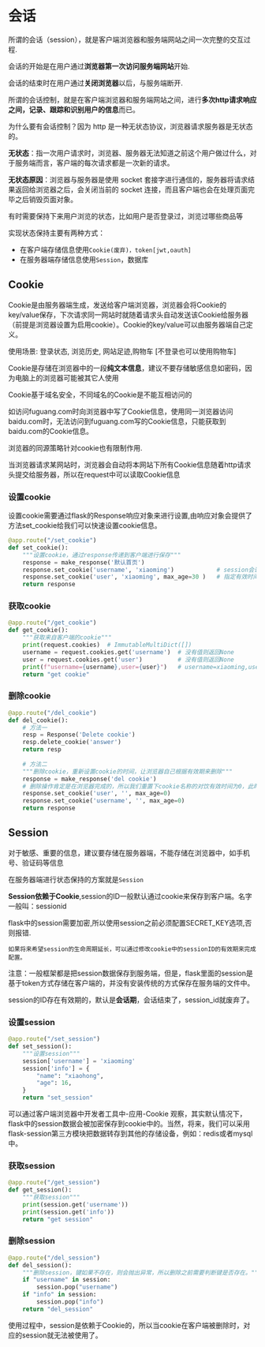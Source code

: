 # 会话

所谓的会话（session），就是客户端浏览器和服务端网站之间一次完整的交互过程.

会话的开始是在用户通过**浏览器第一次访问服务端网站**开始.

会话的结束时在用户通过**关闭浏览器**以后，与服务端断开.

所谓的会话控制，就是在客户端浏览器和服务端网站之间，进行**多次http请求响应之间，记录、跟踪和识别用户的信息**而已。



为什么要有会话控制？因为 http 是一种无状态协议，浏览器请求服务器是无状态的。

**无状态**：指一次用户请求时，浏览器、服务器无法知道之前这个用户做过什么，对于服务端而言，客户端的每次请求都是一次新的请求。

**无状态原因**：浏览器与服务器是使用 socket 套接字进行通信的，服务器将请求结果返回给浏览器之后，会关闭当前的 socket 连接，而且客户端也会在处理页面完毕之后销毁页面对象。

有时需要保持下来用户浏览的状态，比如用户是否登录过，浏览过哪些商品等

实现状态保持主要有两种方式：

- 在客户端存储信息使用`Cookie(废弃)，token[jwt,oauth]`
- 在服务器端存储信息使用`Session`，数据库

## Cookie

Cookie是由服务器端生成，发送给客户端浏览器，浏览器会将Cookie的key/value保存，下次请求同一网站时就随着请求头自动发送该Cookie给服务器（前提是浏览器设置为启用cookie）。Cookie的key/value可以由服务器端自己定义。

使用场景: 登录状态, 浏览历史, 网站足迹,购物车 [不登录也可以使用购物车]

Cookie是存储在浏览器中的一段**纯文本信息**，建议不要存储敏感信息如密码，因为电脑上的浏览器可能被其它人使用

Cookie基于域名安全，不同域名的Cookie是不能互相访问的

如访问fuguang.com时向浏览器中写了Cookie信息，使用同一浏览器访问baidu.com时，无法访问到fuguang.com写的Cookie信息，只能获取到baidu.com的Cookie信息。

浏览器的同源策略针对cookie也有限制作用.

当浏览器请求某网站时，浏览器会自动将本网站下所有Cookie信息随着http请求头提交给服务器，所以在request中可以读取Cookie信息

### 设置cookie

设置cookie需要通过flask的Response响应对象来进行设置,由响应对象会提供了方法set_cookie给我们可以快速设置cookie信息。

```python
@app.route("/set_cookie")
def set_cookie():
    """设置cookie，通过response传递到客户端进行保存"""
    response = make_response('默认首页')
    response.set_cookie('username', 'xiaoming')            # session会话期有效，关闭浏览器后当前cookie就会被删除
    response.set_cookie('user', 'xiaoming', max_age=30 )   # 指定有效时间，过期以后浏览器删除cookie，max_age=150秒
    return response
```



### 获取cookie

```python
@app.route("/get_cookie")
def get_cookie():
    """获取来自客户端的cookie"""
    print(request.cookies)  # ImmutableMultiDict([])
    username = request.cookies.get('username')  # 没有值则返回None
    user = request.cookies.get('user')          # 没有值则返回None
    print(f"username={username},user={user}")   # username=xiaoming,user=xiaoming
    return "get cookie"
```



### 删除cookie

```python
@app.route("/del_cookie")
def del_cookie():
    # 方法一
    resp = Response('Delete cookie')
    resp.delete_cookie('answer')
    return resp
    
    # 方法二
    """删除cookie，重新设置cookie的时间，让浏览器自己根据有效期来删除"""
    response = make_response('del cookie')
    # 删除操作肯定是在浏览器完成的，所以我们重置下cookie名称的对饮有效时间为0，此时cookie的值已经不重要了。
    response.set_cookie('user', '', max_age=0)
    response.set_cookie('username', '', max_age=0)
    return response
```



## Session

对于敏感、重要的信息，建议要存储在服务器端，不能存储在浏览器中，如手机号、验证码等信息

在服务器端进行状态保持的方案就是`Session`

**Session依赖于Cookie**,session的ID一般默认通过cookie来保存到客户端。名字一般叫：sessionid

flask中的session需要加密,所以使用session之前必须配置SECRET_KEY选项,否则报错.

```
如果将来希望session的生命周期延长，可以通过修改cookie中的sessionID的有效期来完成配置。
```

注意：一般框架都是把session数据保存到服务端，但是，flask里面的session是基于token方式存储在客户端的，并没有安装传统的方式保存在服务端的文件中。

session的ID存在有效期的，默认是**会话期**，会话结束了，session_id就废弃了。

### 设置session

```python
@app.route("/set_session")
def set_session():
    """设置session"""
    session['username'] = 'xiaoming'
    session['info'] = {
        "name": "xiaohong",
        "age": 16,
    }
    return "set_session"
```

可以通过客户端浏览器中开发者工具中-应用-Cookie 观察，其实默认情况下，flask中的session数据会被加密保存到cookie中的。当然，将来，我们可以采用flask-session第三方模块把数据转存到其他的存储设备，例如：redis或者mysql中。

### 获取session

```python
@app.route("/get_session")
def get_session():
    """获取session"""
    print(session.get('username'))
    print(session.get('info'))
    return "get session"
```



### 删除session

```python
@app.route("/del_session")
def del_session():
    """删除session，键如果不存在，则会抛出异常，所以删除之前需要判断键是否存在。"""
    if "username" in session:
        session.pop("username")
    if "info" in session:
        session.pop("info")
    return "del_session"
```

使用过程中，session是依赖于Cookie的，所以当cookie在客户端被删除时，对应的session就无法被使用了。

